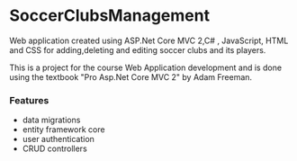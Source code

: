 # SoccerClubsManagement
Web application created using ASP.Net Core MVC 2,C# , JavaScript, HTML and CSS for adding,deleting and editing soccer clubs and its players.

This is a project for the course Web Application development and is done using the textbook "Pro Asp.Net Core MVC 2" by Adam Freeman.

### Features 

  * data migrations 
  * entity framework core  
  * user authentication
  * CRUD controllers



